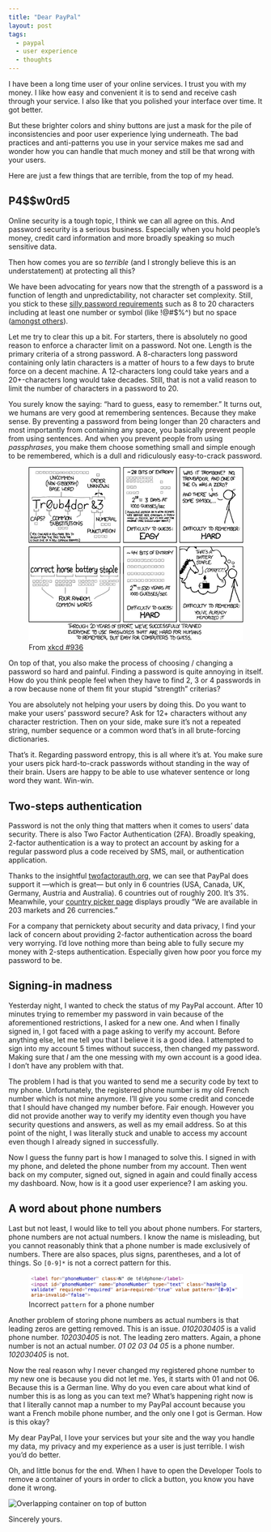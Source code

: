 ```yaml
---
title: "Dear PayPal"
layout: post
tags:
  - paypal
  - user experience
  - thoughts
---
```


I have been a long time user of your online services. I trust you with my money. I like how easy and convenient it is to send and receive cash through your service. I also like that you polished your interface over time. It got better.

But these brighter colors and shiny buttons are just a mask for the pile of inconsistencies and poor user experience lying underneath. The bad practices and anti-patterns you use in your service makes me sad and wonder how you can handle that much money and still be that wrong with your users.

Here are just a few things that are terrible, from the top of my head.

## P4$$w0rd5

Online security is a tough topic, I think we can all agree on this. And password security is a serious business. Especially when you hold people’s money, credit card information and more broadly speaking so much sensitive data.

Then how comes you are so *terrible* (and I strongly believe this is an understatement) at protecting all this? 

We have been advocating for years now that the strength of a password is a function of length and unpredictability, not character set complexity. Still, you stick to these [silly password requirements](https://twitter.com/HugoGiraudel/status/690477975804968960) such as 8 to 20 characters including at least one number or symbol (like !@#$%^) but no space ([amongst others](http://passrequirements.com/passwordrequirements/paypal)).

Let me try to clear this up a bit. For starters, there is absolutely no good reason to enforce a character limit on a password. Not one. Length is the primary criteria of a strong password. A 8-characters long password containing only latin characters is a matter of hours to a few days to brute force on a decent machine. A 12-characters long could take years and a 20+-characters long would take decades. Still, that is not a valid reason to limit the number of characters in a password to 20.

You surely know the saying: “hard to guess, easy to remember.” It turns out, we humans are very good at remembering sentences. Because they make sense. By preventing a password from being longer than 20 characters and most importantly from containing any space, you basically prevent people from using sentences. And when you prevent people from using *passphrases*, you make them choose something small and simple enough to be remembered, which is a dull and ridiculously easy-to-crack password.

<figure class="figure">
  <img src="/assets/images/dear-paypal/xkcd.png" alt="Hard to guess, easy to remember" />
  <figcaption>From <a href="http://xkcd.com/936/">xkcd #936</a></figcaption>
</figure>

On top of that, you also make the process of choosing / changing a password so hard and painful. Finding a password is quite annoying in itself. How do you think people feel when they have to find 2, 3 or 4 passwords in a row because none of them fit your stupid “strength” criterias?

You are absolutely not helping your users by doing this. Do you want to make your users’ password secure? Ask for 12+ characters without any character restriction. Then on your side, make sure it’s not a repeated string, number sequence or a common word that’s in all brute-forcing dictionaries.

That’s it. Regarding password entropy, this is all where it’s at. You make sure your users pick hard-to-crack passwords without standing in the way of their brain. Users are happy to be able to use whatever sentence or long word they want. Win-win.

## Two-steps authentication

Password is not the only thing that matters when it comes to users’ data security. There is also Two Factor Authentication (2FA). Broadly speaking, 2-factor authentication is a way to protect an account by asking for a regular password plus a code received by SMS, mail, or authentication application.

Thanks to the insightful [twofactorauth.org](https://twofactorauth.org/), we can see that PayPal does support it —which is great— but only in 6 countries (USA, Canada, UK, Germany, Austria and Australia). 6 countries out of roughly 200. It’s 3%. Meanwhile, your [country picker page](https://www.paypal.com/en/webapps/mpp/country-worldwide) displays proudly “We are available in 203 markets and 26 currencies.”

For a company that pernickety about security and data privacy, I find your lack of concern about providing 2-factor authentication across the board very worrying. I’d love nothing more than being able to fully secure my money with 2-steps authentication. Especially given how poor you force my password to be.

## Signing-in madness

Yesterday night, I wanted to check the status of my PayPal account. After 10 minutes trying to remember my password in vain because of the aforementioned restrictions, I asked for a new one. And when I finally signed in, I got faced with a page asking to verify my account. Before anything else, let me tell you that I believe it is a good idea. I attempted to sign into my account 5 times without success, then changed my password. Making sure that *I* am the one messing with my own account is a good idea. I don’t have any problem with that.

The problem I had is that you wanted to send me a security code by text to my phone. Unfortunately, the registered phone number is my old French number which is not mine anymore. I’ll give you some credit and concede that I should have changed my number before. Fair enough. However you did not provide another way to verify my identity even though you have security questions and answers, as well as my email address. So at this point of the night, I was literally stuck and unable to access my account even though I already signed in successfully.

Now I guess the funny part is how I managed to solve this. I signed in with my phone, and deleted the phone number from my account. Then went back on my computer, signed out, signed in again and could finally access my dashboard. Now, how is it a good user experience? I am asking you.

## A word about phone numbers

Last but not least, I would like to tell you about phone numbers. For starters, phone numbers are not actual numbers. I know the name is misleading, but you cannot reasonably think that a phone number is made exclusively of numbers. There are also spaces, plus signs, parentheses, and a lot of things. So `[0-9]*` is not a correct pattern for this. 

<figure class="figure">
  <img src="/assets/images/dear-paypal/phone-html.png" alt="Incorrect pattern attribute for a phone number" />
  <figcaption>Incorrect <code>pattern</code> for a phone number</figcaption>
</figure>

Another problem of storing phone numbers as actual numbers is that leading zeros are getting removed. This is an issue. *0102030405* is a valid phone number. *102030405* is not. The leading zero matters. Again, a phone number is not an actual number. *01 02 03 04 05* is a phone number. *102030405* is not.

Now the real reason why I never changed my registered phone number to my new one is because you did not let me. Yes, it starts with 01 and not 06. Because this is a German line. Why do you even care about what kind of number this is as long as you can text me? What’s happening right now is that I literally cannot map a number to my PayPal account because you want a French mobile phone number, and the only one I got is German. How is this okay?

My dear PayPal, I love your services but your site and the way you handle my data, my privacy and my experience as a user is just terrible. I wish you’d do better.

Oh, and little bonus for the end. When I have to open the Developer Tools to remove a container of yours in order to click a button, you know you have done it wrong.

![Overlapping container on top of button](https://pbs.twimg.com/media/CZ5IiJXWQAA2bSq.png)

Sincerely yours.
